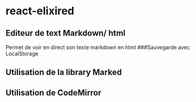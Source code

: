 # react-elixired

## Editeur de text Markdown/ html
Permet de voir en direct son texte markdown en html
###Sauvegarde avec LocalStorage

## Utilisation de la library Marked
## Utilisation de CodeMirror
